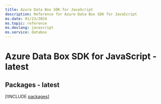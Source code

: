 ```yaml
---
title: Azure Data Box SDK for JavaScript
description: Reference for Azure Data Box SDK for JavaScript
ms.date: 01/23/2024
ms.topic: reference
ms.devlang: javascript
ms.service: databox
---
```

# Azure Data Box SDK for JavaScript - latest
## Packages - latest
[!INCLUDE [packages](data-box-index.md)]